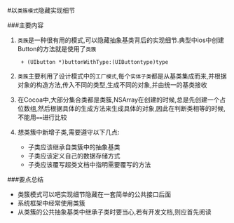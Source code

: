 #以`类簇模式`隐藏实现细节

###主要内容
1. `类簇`是一种很有用的模式,可以隐藏抽象基类背后的实现细节.典型中ios中创建Button的方法就是使用了`类簇`

		+ (UIbutton *)buttonWithType:(UIButtontype)type
		
2. `类簇`主要利用了设计模式中的`工厂模式`,每个`实体子类`都是从基类集成而来,并根据对象的构造方法,传入不同的类型,生成不同的对象,并由统一的基类接收

3. 在Cocoa中,大部分集合类都是类簇,NSArray在创建的时候,总是先创建一个占位数组,然后根据具体的生成方法来生成具体的对象,因此在判断类相等的时候,不能用`==`进行比较

4. 想类簇中新增子类,需要遵守以下几点:

	* 子类应该继承自类簇中的抽象基类
	* 子类应该定义自己的数据存储方式
	* 子类应该覆写超类文档中指明需要覆写的方法
	
###要点总结
* 类簇模式可以吧实现细节隐藏在一套简单的公共接口后面
* 系统框架中经常使用类簇
* 从类簇的公共抽象基类中继承子类时要当心,若有开发文档,则应首先阅读